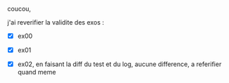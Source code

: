 coucou, 

j'ai reverifier la validite des exos :
- [x] ex00
- [x] ex01
- [x] ex02, en faisant la diff du test et du log, aucune difference, a referifier quand meme



